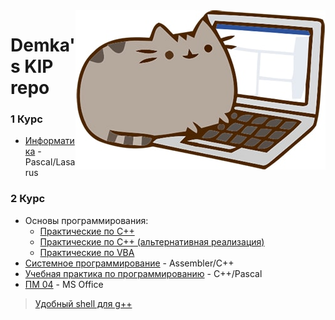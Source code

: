 <img src="cat.jpg" align="right" />

# Demka's KIP repo

### 1 Курс

* [Информатика](https://github.com/GeorgiyDemo/KIP/tree/master/%D0%A1ourse%20I)  - Pascal/Lasarus

### 2 Курс

* Основы программирования:
  * [Практические по C++](https://github.com/GeorgiyDemo/KIP/tree/master/Course%20II/%D0%A1%2B%2B/%D0%9E%D0%9F/pract)
  * [Практические по C++ (альтернативная реализация)](https://github.com/GeorgiyDemo/KIP/tree/master/Course%20II/%D0%A1%2B%2B/%D0%9E%D0%9F/Project)
  * [Практические по VBA](https://github.com/GeorgiyDemo/KIP/tree/master/Course%20II/VBA)
* [Системное программирование](https://github.com/GeorgiyDemo/KIP/tree/master/Course%20II/Assembly)  - Assembler/C++
* [Учебная практика по программированию](https://github.com/GeorgiyDemo/KIP/tree/master/Course%20II/%D0%A1%2B%2B/%D0%A3%D0%9F) - С++/Pascal
* [ПМ 04](https://github.com/GeorgiyDemo/KIP/tree/master/Course%20II/DOC/%D0%9F%D0%9C%2004)  - MS Office


>[Удобный shell для g++](https://github.com/GeorgiyDemo/KIP/blob/master/Course%20II/%D0%A1%2B%2B/%D0%9E%D0%9F/pract/alias.sh)
